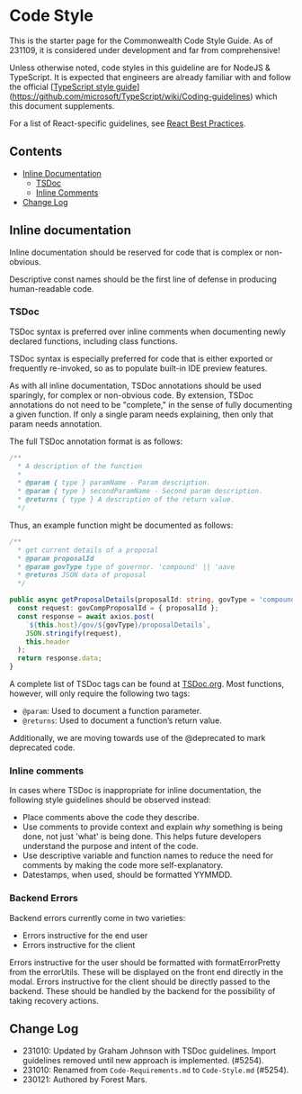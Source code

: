 # Code Style

This is the starter page for the Commonwealth Code Style Guide. As of 231109, it is considered under development and far from comprehensive!

Unless otherwise noted, code styles in this guideline are for NodeJS & TypeScript. It is expected that engineers are already familiar with and follow the official [[TypeScript style guide](https://github.com/microsoft/TypeScript/wiki/Coding-guidelines)](<https://github.com/microsoft/TypeScript/wiki/Coding-guidelines>) which this document supplements.

For a list of React-specific guidelines, see [React Best Practices](./React-Best-Practices-And-Improvements.md).

## Contents

- [Inline Documentation](#inline-documentation)
  + [TSDoc](#tsdoc)
  + [Inline Comments](#inline-comments)
- [Change Log](#change-log)

## Inline documentation

Inline documentation should be reserved for code that is complex or non-obvious.

Descriptive const names should be the first line of defense in producing human-readable code.

### TSDoc

TSDoc syntax is preferred over inline comments when documenting newly declared functions, including class functions.

TSDoc syntax is especially preferred for code that is either exported or frequently re-invoked, so as to populate built-in IDE preview features.

As with all inline documentation, TSDoc annotations should be used sparingly, for complex or non-obvious code. By extension, TSDoc annotations do not need to be "complete," in the sense of fully documenting a given function. If only a single param needs explaining, then only that param needs annotation.

The full TSDoc annotation format is as follows:

```typescript
/**
  * A description of the function
  * 
  * @param { type } paramName - Param description.
  * @param { type } secondParamName - Second param description.
  * @returns { type } A description of the return value.
  */
```

Thus, an example function might be documented as follows:

```typescript
/**
  * get current details of a proposal
  * @param proposalId
  * @param govType type of governor. 'compound' || 'aave
  * @returns JSON data of proposal
  */

public async getProposalDetails(proposalId: string, govType = 'compound') {
  const request: govCompProposalId = { proposalId };
  const response = await axios.post(
    `${this.host}/gov/${govType}/proposalDetails`,
    JSON.stringify(request),
    this.header
  );
  return response.data;
}
```

A complete list of TSDoc tags can be found at [TSDoc.org](https://tsdoc.org/pages/tags/alpha/). Most functions, however, will only require the following two tags:

- `@param`: Used to document a function parameter.
- `@returns`: Used to document a function’s return value.

Additionally, we are moving towards use of the @deprecated to mark deprecated code.

### Inline comments

In cases where TSDoc is inappropriate for inline documentation, the following style guidelines should be observed instead:

- Place comments above the code they describe.
- Use comments to provide context and explain _why_ something is being done, not just 'what' is being done. This helps future developers understand the purpose and intent of the code.
- Use descriptive variable and function names to reduce the need for comments by making the code more self-explanatory.
- Datestamps, when used, should be formatted YYMMDD.

### Backend Errors
Backend errors currently come in two varieties:
- Errors instructive for the end user
- Errors instructive for the client

Errors instructive for the user should be formatted with formatErrorPretty from the errorUtils. These will be displayed
on the front end directly in the modal.
Errors instructive for the client should be directly passed to the backend. These should be handled by the backend for
the possibility of taking recovery actions.

## Change Log

- 231010: Updated by Graham Johnson with TSDoc guidelines. Import guidelines removed until new approach is implemented. (#5254).
- 231010: Renamed from `Code-Requirements.md` to `Code-Style.md` (#5254).
- 230121: Authored by Forest Mars.
